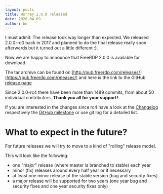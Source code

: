 ```yaml
---
layout: posts
title: Horray 2.0.0 released
date: 2020-04-09
author: bm
---
```


I must admit: The release took way longer than expected. We released 2.0.0-rc0 back in 2017 and planned to do the final release
really soon afterwards but it turned out a little different :).

Now we are happy to announce that FreeRDP 2.0.0 is available for download.

The tar archive can be found on [http://pub.freerdp.com/releases/](https://pub.freerdp.com/releases/) and
here is the link to the GitHub [release page](https://github.com/FreeRDP/FreeRDP/releases/tag/2.0.0)

Since 2.0.0-rc4 there have been more than 1489 commits, from about 50 individual contributors.
**Thank you all for your support!**

If you are interested in the changes since rc4 have a look at the [Changelog](https://github.com/FreeRDP/FreeRDP/blob/2.0.0/ChangeLog)
respectively the [GitHub milestone](https://github.com/FreeRDP/FreeRDP/milestone/12?closed=1) or use git log for a detailed list.


# What to expect in the future?

For future releases we will try to move to a kind of "rolling" release model.

This will look like the following:

* one "major" release (where master is branched to stable) each year
* minor (fix) releases around every half year or if necessary
* at least one minor release of the stable version (bug and security fixes)
* a major release will be supported for two years (one year bug and security fixes and one year security fixes only)

